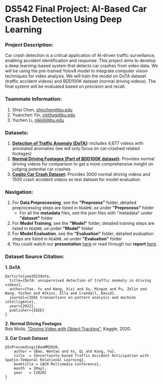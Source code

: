 # DS542 Final Project: AI-Based Car Crash Detection Using Deep Learning
### Project Description:
Car crash detection is a critical application of AI-driven traffic surveillance, enabling accident identification and response. This project aims to develop a deep learning-based system that detects car crashes from video data. We will be using the pre-trained Yolov8 model to integrate computer vision techniques for video analysis. We will train the model on DoTA dataset (traffic accident videos) and BDD100K dataset (normal driving videos). The final system will be evaluated based on precision and recall.

### Teammate Information:
1. Shiyi Chen, shiychen@bu.edu
2. Yuanchen Yin, yinthyg@bu.edu
3. Yuchen Li, nikkili@bu.edu

### Datasets:
1. **[Detection of Traffic Anomaly (DoTA)](https://github.com/MoonBlvd/Detection-of-Traffic-Anomaly/tree/master):** includes 4,677 videos with annotated anomalies (we will only focus on car-crashed related footages)
2. **[Normal Driving Footages (Part of BDD100K dataset)](https://www.kaggle.com/datasets/robikscube/driving-video-with-object-tracking/data):** Provides normal driving videos for comparison to get a more comprehensive insight on judging potential car crashes
3. **[Cogito Car Crash Dataset](https://github.com/Cogito2012/CarCrashDataset):** Provides 3000 normal driving videos and 1500 crash accident videos as test dataset for model evaluation

### Navigation:
1. For **Data Preprocessing**, see the **"Preproess"** folder, detailed preprocessing steps are listed in ```README.md``` under **"Preprocess"** folder
	- For all the **metadata** files, see the json files with "metadata" under **"dataset"** folder
2. For **Model Training**, see the **"Model"** folder, detailed training steps are listed in ```README.md``` under **"Model"** folder
3. For **Model Evaluation**, see the **"Evaluation"** folder, detailed evaluation steps are listed in ```README.md``` under **"Evaluation"** folder
4. You could watch our **presentation** [here](https://drive.google.com/file/d/1H4-7XyyUP9RbkRk2Hp-7fCIKP9nou4bw/view?usp=sharing) or read through our **report** [here](https://drive.google.com/file/d/1olQu_LCGZJiBeBB1R5zRQ6jwSRqRrnWI/view?usp=sharing).

### Dataset Source Citation:
**1. DoTA**
```
@article{yao2022dota,
  title={DoTA: unsupervised detection of traffic anomaly in driving videos},
  author={Yao, Yu and Wang, Xizi and Xu, Mingze and Pu, Zelin and Wang, Yuchen and Atkins, Ella and Crandall, David},
  journal={IEEE transactions on pattern analysis and machine intelligence},
  year={2022},
  publisher={IEEE}
}
```
**2. Normal Driving Footages**<br>
Rob Mulla, ["Driving Video with Object Tracking"](https://www.kaggle.com/datasets/robikscube/driving-video-with-object-tracking/data), Kaggle, 2020.

**3. Car Crash Dataset**
```
@InProceedings{BaoMM2020,
    author = {Bao, Wentao and Yu, Qi and Kong, Yu},
    title  = {Uncertainty-based Traffic Accident Anticipation with Spatio-Temporal Relational Learning},
    booktitle = {ACM Multimedia Conference},
    month  = {May},
    year   = {2020}
}
```
